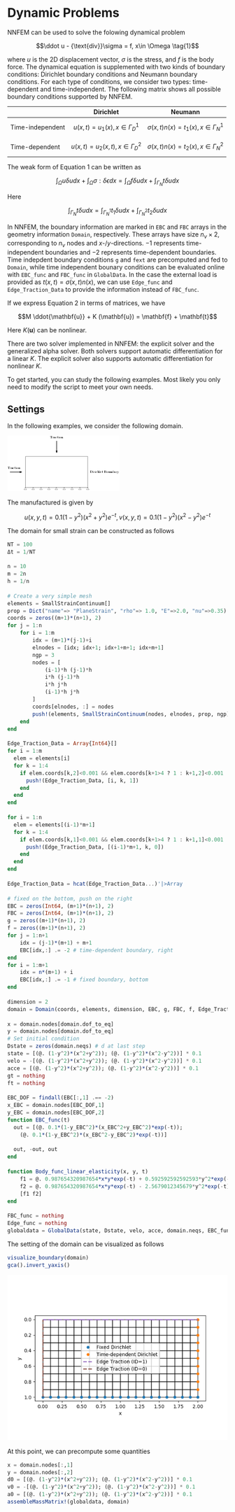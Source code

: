 # Dynamic Problems

NNFEM can be used to solve the folowing dynamical problem

$$\ddot u - {\text{div}}\sigma  = f, x\in \Omega \tag{1}$$

where $u$ is the 2D displacement vector, $\sigma$ is the stress, and $f$ is the body force. The dynamical equation is supplemented with two kinds of boundary conditions: Dirichlet boundary conditions and Neumann boundary conditions. For each type of conditions, we consider two types: time-dependent and time-independent. The following matrix shows all possible boundary conditions supported by NNFEM. 

|                  | Dirichlet                              | Neumann                                       |
| ---------------- | -------------------------------------- | --------------------------------------------- |
| Time-independent | $$u(x,t) = u_1(x), x\in \Gamma_D^1$$   | $$\sigma(x,t)n(x) = t_1(x), x\in \Gamma_N^1$$ |
| Time-dependent   | $$u(x,t) = u_2(x,t), x\in \Gamma_D^2$$ | $$\sigma(x,t)n(x) = t_2(x), x\in \Gamma_N^2$$ |

The weak form of Equation 1 can be written as 

$$\int_\Omega u \delta u dx  + \int_\Omega \sigma :\delta \epsilon dx = \int_\Omega f \delta u dx + \int_{\Gamma_N} t \delta u dx \tag{2}$$

Here 

$$\int_{\Gamma_N} t \delta u dx =\int_{\Gamma_N^1} t_1 \delta u dx + \int_{\Gamma_N^2} t_2 \delta u dx $$

In NNFEM, the boundary information are marked in `EBC` and `FBC` arrays in the geometry information `Domain`, respectively. These arrays have size $n_v\times 2$, corresponding to $n_v$ nodes and $x$-/$y$-directions. $-1$ represents time-independent boundaries and $-2$ represents time-dependent boundaries. Time indepdent boundary conditions `g` and `fext` are precomputed and fed to `Domain`, while time independent bounary conditions can be evaluated online with `EBC_func` and `FBC_func` in `GlobalData`. In the case the external load is provided as $t(x,t) = \sigma(x,t)n(x)$, we can use `Edge_func` and `Edge_Traction_Data` to provide the information instead of  `FBC_func`. 

If we express Equation 2 in terms of matrices, we have

$$M \ddot{\mathbf{u}} + K (\mathbf{u}) = \mathbf{f} + \mathbf{t}$$

Here $K(\mathbf{u})$ can be nonlinear. 

There are two solver implemented in NNFEM: the explicit solver and the generalized alpha solver. Both solvers support automatic differentiation for a linear $K$. The explicit solver also supports automatic differentiation for nonlinear $K$. 

To get started, you can study the following examples. Most likely you only need to modify the script to meet your own needs. 

## Settings

In the following examples, we consider the following domain. 

![Untitled](./assets/geom.png)

The manufactured is given by 

$$u(x, y, t) = 0.1(1-y^2)(x^2+y^2) e^{-t}, v(x, y, t)=0.1(1-y^2)(x^2-y^2)e^{-t}$$

The domain for small strain can be constructed as follows

```julia
NT = 100
Δt = 1/NT 

n = 10
m = 2n 
h = 1/n

# Create a very simple mesh
elements = SmallStrainContinuum[]
prop = Dict("name"=> "PlaneStrain", "rho"=> 1.0, "E"=>2.0, "nu"=>0.35)
coords = zeros((m+1)*(n+1), 2)
for j = 1:n
    for i = 1:m
        idx = (m+1)*(j-1)+i 
        elnodes = [idx; idx+1; idx+1+m+1; idx+m+1]
        ngp = 3
        nodes = [
            (i-1)*h (j-1)*h
            i*h (j-1)*h
            i*h j*h
            (i-1)*h j*h
        ]
        coords[elnodes, :] = nodes
        push!(elements, SmallStrainContinuum(nodes, elnodes, prop, ngp))
    end
end

Edge_Traction_Data = Array{Int64}[]
for i = 1:m 
  elem = elements[i]
  for k = 1:4
    if elem.coords[k,2]<0.001 && elem.coords[k+1>4 ? 1 : k+1,2]<0.001
      push!(Edge_Traction_Data, [i, k, 1])
    end
  end
end

for i = 1:n
  elem = elements[(i-1)*m+1]
  for k = 1:4
    if elem.coords[k,1]<0.001 && elem.coords[k+1>4 ? 1 : k+1,1]<0.001
      push!(Edge_Traction_Data, [(i-1)*m+1, k, 0])
    end
  end
end

Edge_Traction_Data = hcat(Edge_Traction_Data...)'|>Array

# fixed on the bottom, push on the right
EBC = zeros(Int64, (m+1)*(n+1), 2)
FBC = zeros(Int64, (m+1)*(n+1), 2)
g = zeros((m+1)*(n+1), 2)
f = zeros((m+1)*(n+1), 2)
for j = 1:n+1
    idx = (j-1)*(m+1) + m+1
    EBC[idx,:] .= -2 # time-dependent boundary, right
end
for i = 1:m+1
    idx = n*(m+1) + i 
    EBC[idx,:] .= -1 # fixed boundary, bottom
end

dimension = 2
domain = Domain(coords, elements, dimension, EBC, g, FBC, f, Edge_Traction_Data)

x = domain.nodes[domain.dof_to_eq]
y = domain.nodes[domain.dof_to_eq]
# Set initial condition 
Dstate = zeros(domain.neqs) # d at last step 
state = [(@. (1-y^2)*(x^2+y^2)); (@. (1-y^2)*(x^2-y^2))] * 0.1 
velo = -[(@. (1-y^2)*(x^2+y^2)); (@. (1-y^2)*(x^2-y^2))] * 0.1 
acce = [(@. (1-y^2)*(x^2+y^2)); (@. (1-y^2)*(x^2-y^2))] * 0.1 
gt = nothing
ft = nothing

EBC_DOF = findall(EBC[:,1] .== -2)
x_EBC = domain.nodes[EBC_DOF,1]
y_EBC = domain.nodes[EBC_DOF,2]
function EBC_func(t)
  out = [(@. 0.1*(1-y_EBC^2)*(x_EBC^2+y_EBC^2)*exp(-t));
    (@. 0.1*(1-y_EBC^2)*(x_EBC^2-y_EBC^2)*exp(-t))]
  
  out, -out, out
end

function Body_func_linear_elasticity(x, y, t)
    f1 = @. 0.987654320987654*x*y*exp(-t) + 0.592592592592593*y^2*exp(-t) + (0.1 - 0.1*y^2)*(x^2 + y^2)*exp(-t) - (0.148148148148148 - 0.148148148148148*y^2)*exp(-t) - (0.641975308641975 - 0.641975308641975*y^2)*exp(-t) - (-0.148148148148148*x^2 - 0.148148148148148*y^2)*exp(-t)
    f2 = @. 0.987654320987654*x*y*exp(-t) - 2.5679012345679*y^2*exp(-t) + (0.1 - 0.1*y^2)*(x^2 - y^2)*exp(-t) - (0.148148148148148 - 0.148148148148148*y^2)*exp(-t) - (-0.641975308641975*x^2 + 0.641975308641975*y^2)*exp(-t) - (0.641975308641975*y^2 - 0.641975308641975)*exp(-t)
    [f1 f2] 
end

FBC_func = nothing 
Edge_func = nothing
globaldata = GlobalData(state, Dstate, velo, acce, domain.neqs, EBC_func, FBC_func,Body_func_linear_elasticity, Edge_func)
```

The setting of the domain can be visualized as follows

```julia
visualize_boundary(domain)
gca().invert_yaxis()
```

![Untitled](./assets/geom2.png)

At this point, we can precompute some quantities

```julia
x = domain.nodes[:,1]
y = domain.nodes[:,2]
d0 = [(@. (1-y^2)*(x^2+y^2)); (@. (1-y^2)*(x^2-y^2))] * 0.1 
v0 = -[(@. (1-y^2)*(x^2+y^2)); (@. (1-y^2)*(x^2-y^2))] * 0.1 
a0 = [(@. (1-y^2)*(x^2+y^2)); (@. (1-y^2)*(x^2-y^2))] * 0.1 
assembleMassMatrix!(globaldata, domain)
```


